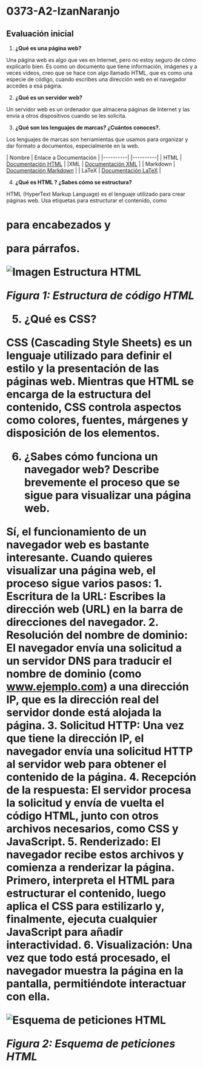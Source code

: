 # 0373-A2-IzanNaranjo
## Evaluación inicial

1. __¿Qué es una página web?__

Una página web es algo que ves en Internet, pero no estoy seguro de cómo explicarlo bien. Es como un documento que tiene información, imágenes y a veces videos, creo que se hace con algo llamado HTML, que es como una especie de código, cuando escribes una dirección web en el navegador accedes a esa página.

2. __¿Qué es un servidor web?__

Un servidor web es un ordenador que almacena páginas de Internet y las envía a otros dispositivos cuando se les solicita. 

3. __¿Qué son los lenguajes de marcas? ¿Cuántos conoces?.__

Los lenguajes de marcas son herramientas que usamos para organizar y dar formato a documentos, especialmente en la web.

| Nombre | Enlace a Documentación |
|----------| |----------|
| HTML | [Documentación HTML](https://developer.mozilla.org/es/docs/Web/HTML) |
|XML | [Documentación XML](https://www.w3.org/TR/xml/) |
| Markdown | [Documentación Markdown](https://www.markdownguide.org/) |
| LaTeX | [Documentación LaTeX](https://ondiz.github.io/cursoLatex/Contenido/01.Introduccion.html) |

4. __¿Qué es HTML ? ¿Sabes cómo se estructura?__

HTML (HyperText Markup Language) es el lenguaje utilizado para crear páginas web. Usa etiquetas para estructurar el contenido, como <h1> para encabezados y <p> para párrafos.

![Imagen Estructura HTML](file:///C:/Repositorio%20ASIX1/0373-A2-IzanNaranjo/estructurahtmlejemplo.webp "Titulo opcional")

**_Figura 1: Estructura de código HTML_**

5. __¿Qué es CSS?__

CSS (Cascading Style Sheets) es un lenguaje utilizado para definir el estilo y la presentación de las páginas web. Mientras que HTML se encarga de la estructura del contenido, CSS controla aspectos como colores, fuentes, márgenes y disposición de los elementos.

6. __¿Sabes cómo funciona un navegador web? Describe brevemente el proceso que se sigue para visualizar una página web.__

Sí, el funcionamiento de un navegador web es bastante interesante. Cuando quieres visualizar una página web, el proceso sigue varios pasos:
    1. __Escritura de la URL__: Escribes la dirección web (URL) en la barra de direcciones del navegador.
    2. **Resolución del nombre de dominio**: El navegador envía una solicitud a un servidor DNS para traducir el nombre de dominio (como www.ejemplo.com) a una dirección IP, que es la dirección real del servidor donde está alojada la página.
    3. **Solicitud HTTP**: Una vez que tiene la dirección IP, el navegador envía una solicitud HTTP al servidor web para obtener el contenido de la página.
    4. **Recepción de la respuesta**: El servidor procesa la solicitud y envía de vuelta el código HTML, junto con otros archivos necesarios, como CSS y JavaScript.
    5. **Renderizado**: El navegador recibe estos archivos y comienza a renderizar la página. Primero, interpreta el HTML para estructurar el contenido, luego aplica el CSS para estilizarlo y, finalmente, ejecuta cualquier JavaScript para añadir interactividad.
    6. **Visualización**: Una vez que todo está procesado, el navegador muestra la página en la pantalla, permitiéndote interactuar con ella.

![Esquema de peticiones HTML](file:///C:/Repositorio%20ASIX1/0373-A2-IzanNaranjo/Funcionamiento-Servidor-Web.png "Titulo opcional")

**_Figura 2: Esquema de peticiones HTML_**